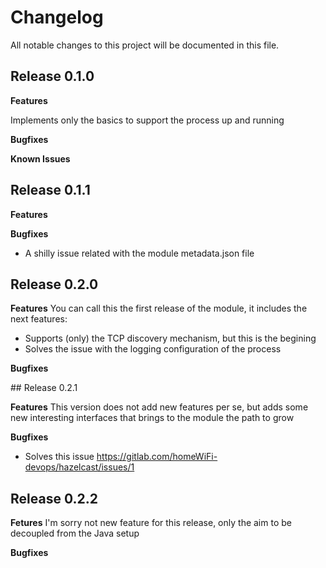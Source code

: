 # Changelog

All notable changes to this project will be documented in this file.


## Release 0.1.0

**Features**

Implements only the basics to support the process up and running

**Bugfixes**

**Known Issues**


## Release 0.1.1

**Features**

**Bugfixes**
* A shilly issue related with the module metadata.json file


## Release 0.2.0

**Features**
You can call this the first release of the module, it includes the next features:

* Supports (only) the TCP discovery mechanism, but this is the begining
* Solves the issue with the logging configuration of the process

**Bugfixes**


## Release 0.2.1

**Features**
This version does not add new features per se, but adds some new interesting interfaces that brings to the module the path to grow 

**Bugfixes**

* Solves this issue https://gitlab.com/homeWiFi-devops/hazelcast/issues/1


## Release 0.2.2

**Fetures**
I'm sorry not new feature for this release, only the aim to be decoupled from the Java setup

**Bugfixes**

